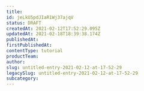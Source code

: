 ```yaml
---
title: 
id: jeLkU5pdJIaR1Wj37ajqV
status: DRAFT
createdAt: 2021-02-12T17:52:29.095Z
updatedAt: 2021-02-18T18:39:38.174Z
publishedAt: 
firstPublishedAt: 
contentType: tutorial
productTeam: 
author: 
slug: untitled-entry-2021-02-12-at-17-52-29
legacySlug: untitled-entry-2021-02-12-at-17-52-29
subcategory: 
---
```



